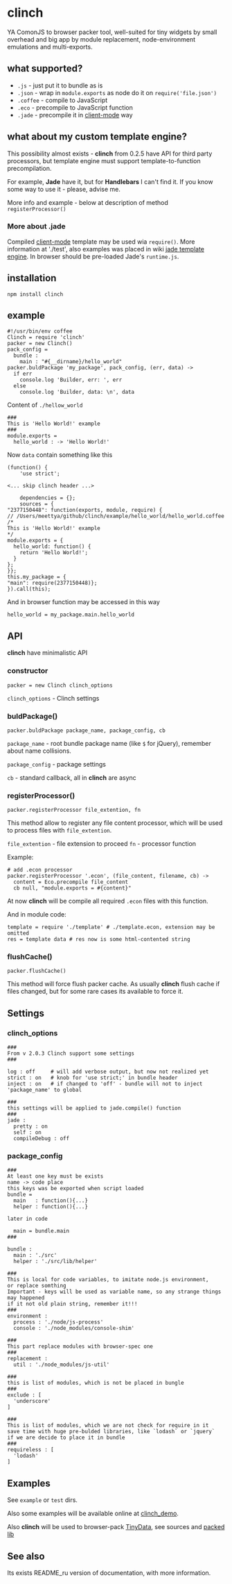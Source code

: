 
# clinch

YA ComonJS to browser packer tool, well-suited for tiny widgets by small overhead and big app by module replacement, node-environment emulations and multi-exports.

## what supported?

 - `.js`      - just put it to bundle as is
 - `.json`    - wrap in `module.exports` as node do it on `require('file.json')`
 - `.coffee`  - compile to JavaScript
 - `.eco`     - precompile to JavaScript function
 - `.jade`    - precompile it in [client-mode](https://github.com/visionmedia/jade#a4) way

## what about my custom template engine?

This possibility almost exists - **clinch** from 0.2.5 have API for third party processors, but template engine must support template-to-function precompilation.

For example, **Jade** have it, but for **Handlebars** I can't find it. If you know some way to use it - please, advise me.

More info and example - below at description of method `registerProcessor()`

### More about .jade

Compiled [client-mode](https://github.com/visionmedia/jade#a4) template may be used wia `require()`. More information at './test', also examples was placed in wiki [jade template engine](https://github.com/Meettya/clinch/wiki/Jade-template-engine-support). In browser should be pre-loaded Jade's `runtime.js`.

## installation

    npm install clinch

## example

    #!/usr/bin/env coffee
    Clinch = require 'clinch'
    packer = new Clinch()
    pack_config = 
      bundle : 
        main : "#{__dirname}/hello_world"
    packer.buldPackage 'my_package', pack_config, (err, data) ->
      if err
        console.log 'Builder, err: ', err
      else
        console.log 'Builder, data: \n', data

Content of `./hellow_world`

    ###
    This is 'Hello World!' example
    ###
    module.exports = 
      hello_world : -> 'Hello World!'

Now `data` contain something like this

    (function() {
        'use strict';
        
    <... skip clinch header ...>

        dependencies = {};
        sources = {
    "2377150448": function(exports, module, require) {
    // /Users/meettya/github/clinch/example/hello_world/hello_world.coffee 
    /*
    This is 'Hello World!' example
    */
    module.exports = {
      hello_world: function() {
        return 'Hello World!';
      }
    };
    }};
    this.my_package = {
    "main": require(2377150448)};
    }).call(this);

And in browser function may be accessed in this way

    hello_world = my_package.main.hello_world

## API

**clinch** have minimalistic API

### constructor

    packer = new Clinch clinch_options

`clinch_options` - Clinch settings


### buldPackage()

    packer.buldPackage package_name, package_config, cb

`package_name` - root bundle package name (like `$` for jQuery), remember about name collisions.

`package_config` - package settings

`cb` - standard callback, all in **clinch** are async

### registerProcessor()

    packer.registerProcessor file_extention, fn

This method allow to register any file content processor, which will be used to process files with `file_extention`.

`file_extention` - file extension to proceed
`fn` - processor function

Example:

    # add .econ processor
    packer.registerProcessor '.econ', (file_content, filename, cb) ->
      content = Eco.precompile file_content
      cb null, "module.exports = #{content}"

At now **clinch** will be compile all required `.econ` files with this function.

And in module code:

    template = require './template' # ./template.econ, extension may be omitted
    res = template data # res now is some html-contented string

### flushCache()

    packer.flushCache()

This method will force flush packer cache. As usually **clinch** flush cache if files changed, but for some rare cases its available to force it.

## Settings

### clinch_options

    ###
    From v 2.0.3 Clinch support some settings
    ###

    log : off     # will add verbose output, but now not realized yet
    strict : on   # knob for 'use strict;' in bundle header
    inject : on   # if changed to 'off' - bundle will not to inject 'package_name' to global

    ###
    this settings will be applied to jade.compile() function
    ###
    jade :
      pretty : on
      self : on
      compileDebug : off

### package_config

    ###
    At least one key must be exists
    name -> code place
    this keys was be exported when script loaded
    bundle = 
      main   : function(){...}
      helper : function(){...}

    later in code

      main = bundle.main
    ###

    bundle :
      main : './src'
      helper : './src/lib/helper'

    ###
    This is local for code variables, to imitate node.js environment,
    or replace somthing
    Important - keys will be used as variable name, so any strange things may happened
    if it not old plain string, remember it!!!
    ###
    environment :
      process : './node/js-process'
      console : './node_modules/console-shim'

    ###
    This part replace modules with browser-spec one
    ###
    replacement :
      util : './node_modules/js-util'

    ###
    this is list of modules, which is not be placed in bungle
    ###
    exclude : [
      'underscore'
    ]

    ###
    This is list of modules, which we are not check for require in it
    save time with huge pre-bulded libraries, like `lodash` or `jquery`
    if we are decide to place it in bundle
    ###
    requireless : [
      'lodash'
    ]

## Examples

See `example` or `test` dirs.

Also some examples will be available online at [clinch_demo](http://meettya.github.com/clinch_demo/index.html).

Also **clinch** will be used to browser-pack [TinyData](http://meettya.github.com/TinyData/demo.html), see sources and [packed lib](https://github.com/Meettya/TinyData/blob/master/lib_browser/tinydata.js)

## See also

Its exists README_ru version of documentation, with more information.
